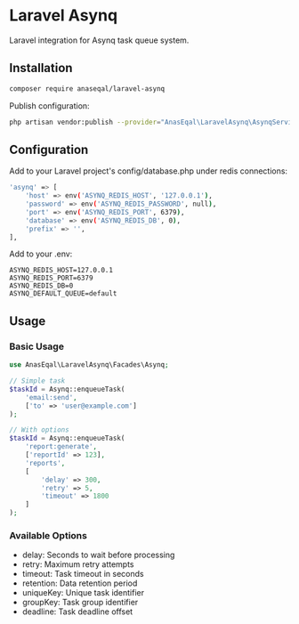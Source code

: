 # Laravel Asynq

Laravel integration for Asynq task queue system.

## Installation

```bash
composer require anaseqal/laravel-asynq
```

Publish configuration:
```bash
php artisan vendor:publish --provider="AnasEqal\LaravelAsynq\AsynqServiceProvider"
```

## Configuration

Add to your Laravel project's config/database.php under redis connections:
```bash
'asynq' => [
    'host' => env('ASYNQ_REDIS_HOST', '127.0.0.1'),
    'password' => env('ASYNQ_REDIS_PASSWORD', null),
    'port' => env('ASYNQ_REDIS_PORT', 6379),
    'database' => env('ASYNQ_REDIS_DB', 0),
    'prefix' => '',
],
```

Add to your .env:
```env
ASYNQ_REDIS_HOST=127.0.0.1
ASYNQ_REDIS_PORT=6379
ASYNQ_REDIS_DB=0
ASYNQ_DEFAULT_QUEUE=default
```

## Usage

### Basic Usage
```php
use AnasEqal\LaravelAsynq\Facades\Asynq;

// Simple task
$taskId = Asynq::enqueueTask(
    'email:send',
    ['to' => 'user@example.com']
);

// With options
$taskId = Asynq::enqueueTask(
    'report:generate',
    ['reportId' => 123],
    'reports',
    [
        'delay' => 300,
        'retry' => 5,
        'timeout' => 1800
    ]
);
```

### Available Options
- delay: Seconds to wait before processing
- retry: Maximum retry attempts
- timeout: Task timeout in seconds
- retention: Data retention period
- uniqueKey: Unique task identifier
- groupKey: Task group identifier
- deadline: Task deadline offset
